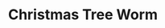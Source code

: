 ---
src: Christmas Tree Worm.jpg
title: Christmas Tree Worm
description: Scientists found this strange creature at the Great Barrier Reef's Lizard Island and named it, aptly, the Christmas tree worm. The "branches" are the worm's breathing and feeling apparatus.
---
